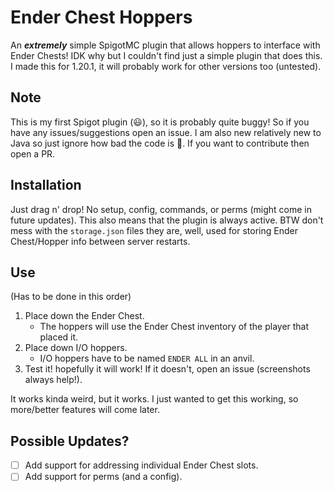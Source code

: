 # Ender Chest Hoppers
An _**extremely**_ simple SpigotMC plugin that allows hoppers to interface with Ender Chests!
IDK why but I couldn't find just a simple plugin that does this.
I made this for 1.20.1, it will probably work for other versions too (untested).

## Note
This is my first Spigot plugin (:smiley:), so it is probably quite buggy! So if you have any issues/suggestions open an issue.
I am also new relatively new to Java so just ignore how bad the code is 🤪.
If you want to contribute then open a PR.

## Installation
Just drag n' drop! No setup, config, commands, or perms (might come in future updates).
This also means that the plugin is always active.
BTW don't mess with the `storage.json` files they are, well, used for storing Ender Chest/Hopper info between server restarts.

## Use
(Has to be done in this order)

1. Place down the Ender Chest.
   - The hoppers will use the Ender Chest inventory of the player that placed it.
2. Place down I/O hoppers.
   - I/O hoppers have to be named `ENDER ALL` in an anvil.
     <!-- In future updates you will be able to pick which slots they interface with, in the form of `ENDER [ROW]:[COLUMN]` (omitting brackets). -->
3. Test it! hopefully it will work! If it doesn't, open an issue (screenshots always help!).


It works kinda weird, but it works. I just wanted to get this working, so more/better features will come later.

## Possible Updates?
- [ ] Add support for addressing individual Ender Chest slots.
- [ ] Add support for perms (and a config).
